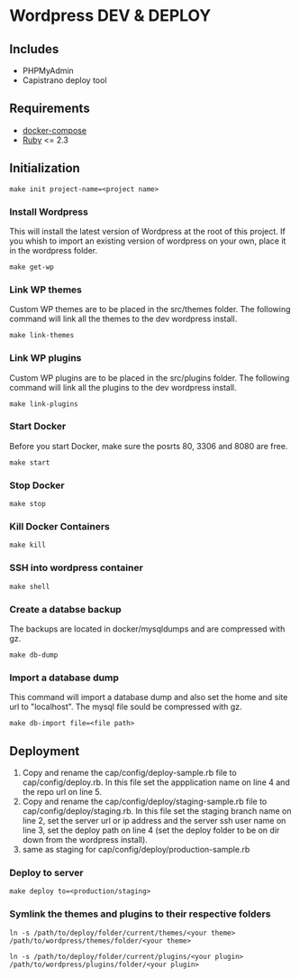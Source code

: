 # Wordpress DEV & DEPLOY
## Includes
- PHPMyAdmin
- Capistrano deploy tool


## Requirements
- [docker-compose](https://docs.docker.com/compose/)
- [Ruby](https://www.ruby-lang.org/en/) <= 2.3

## Initialization
```
make init project-name=<project name>
```
### Install Wordpress
This will install the latest version of Wordpress at the root of this project. If you whish to import an existing version of wordpress on your own, place it in the wordpress folder.
```
make get-wp
```
### Link WP themes
Custom WP themes are to be placed in the src/themes folder.
The following command will link all the themes to the dev wordpress install.
```
make link-themes
```
### Link WP plugins
Custom WP plugins are to be placed in the src/plugins folder.
The following command will link all the plugins to the dev wordpress install.
```
make link-plugins
```
### Start Docker
Before you start Docker, make sure the posrts 80, 3306 and 8080 are free. 
```
make start
```
### Stop Docker
```
make stop
```
### Kill Docker Containers
```
make kill
```
### SSH into wordpress container
```
make shell
```
### Create a databse backup
The backups are located in docker/mysqldumps and are compressed with gz.
```
make db-dump
```
### Import a database dump
This command will import a database dump and also set the home and site url to "localhost".
The mysql file sould be compressed with gz.
```
make db-import file=<file path>
```
## Deployment
1. Copy and rename the cap/config/deploy-sample.rb file to cap/config/deploy.rb. In this file set the appplication name on line 4 and the repo url on line 5.
2. Copy and rename the cap/config/deploy/staging-sample.rb file to cap/config/deploy/staging.rb. In this file set the staging branch name on line 2, set the server url or ip address and the server ssh user name on line 3, set the deploy path on line 4 (set the deploy folder to be on dir down from the wordpress install).
3. same as staging for cap/config/deploy/production-sample.rb
### Deploy to server
```
make deploy to=<production/staging>
``` 
### Symlink the themes and plugins to their respective folders
```
ln -s /path/to/deploy/folder/current/themes/<your theme> /path/to/wordpress/themes/folder/<your theme>
```
```
ln -s /path/to/deploy/folder/current/plugins/<your plugin> /path/to/wordpress/plugins/folder/<your plugin>
```